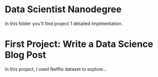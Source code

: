# Data Scientist Nanodegree
In this folder you'll find project 1 detailed implmentation.

# First Project: Write a Data Science Blog Post
In this project, I used Netflix dataset to explore...

